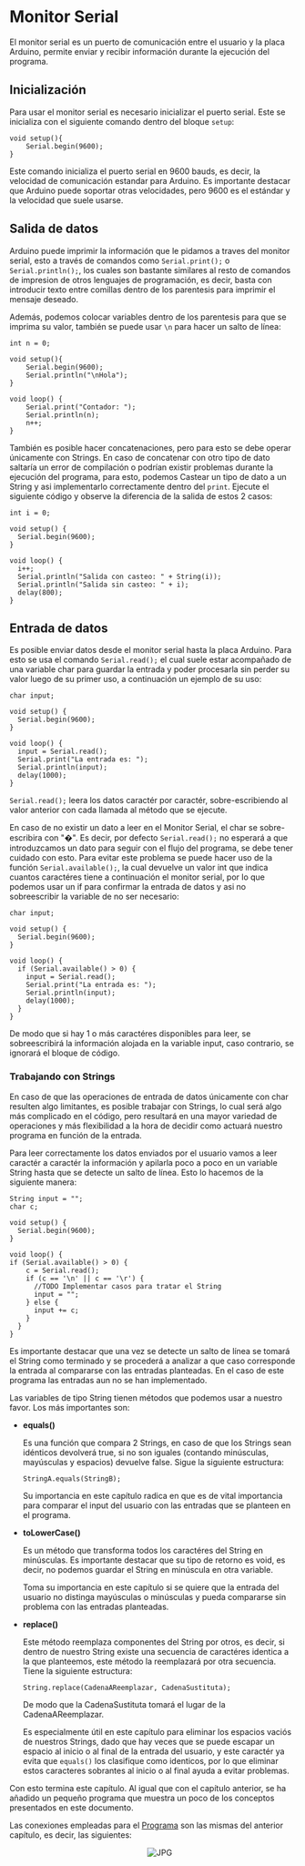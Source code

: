  # Monitor Serial
El monitor serial es un puerto de comunicación entre el usuario y la placa Arduino, permite enviar y recibir información durante la ejecución del programa.

## Inicialización
Para usar el monitor serial es necesario inicializar el puerto serial. Este se inicializa con el siguiente comando dentro del bloque `setup`:

```
void setup(){
    Serial.begin(9600);
}
```
Este comando inicializa el puerto serial en 9600 bauds, es decir, la velocidad de comunicación estandar para Arduino. Es importante destacar que Arduino puede soportar otras velocidades, pero 9600 es el estándar y la velocidad que suele usarse.
## Salida de datos
Arduino puede imprimir la información que le pidamos a traves del monitor serial, esto a través de comandos como `Serial.print();` o `Serial.println();`, los cuales son bastante similares al resto de comandos de impresion de otros lenguajes de programación, es decir, basta con introducir texto entre comillas dentro de los parentesis para imprimir el mensaje deseado.

Además, podemos colocar variables dentro de los parentesis para que se imprima su valor, también se puede usar `\n` para hacer un salto de línea:
```
int n = 0;

void setup(){
    Serial.begin(9600);
    Serial.println("\nHola");
}

void loop() {
    Serial.print("Contador: ");
    Serial.println(n);
    n++;
}
```
También es posible hacer concatenaciones, pero para esto se debe operar únicamente con Strings. En caso de concatenar con otro tipo de dato saltaría un error de compilación o podrían existir problemas durante la ejecución del programa, para esto, podemos Castear un tipo de dato a un String y asi implementarlo correctamente dentro del `print`. Ejecute el siguiente código y observe la diferencia de la salida de estos 2 casos:
```
int i = 0;

void setup() {
  Serial.begin(9600);
}

void loop() {
  i++;
  Serial.println("Salida con casteo: " + String(i));
  Serial.println("Salida sin casteo: " + i);
  delay(800);
}
```

## Entrada de datos
Es posible enviar datos desde el monitor serial hasta la placa Arduino. Para esto se usa el comando `Serial.read();` el cual suele estar acompañado de una variable char para guardar la entrada y poder procesarla sin perder su valor luego de su primer uso, a continuación un ejemplo de su uso:
```
char input;

void setup() {
  Serial.begin(9600);
}

void loop() {
  input = Serial.read();
  Serial.print("La entrada es: ");
  Serial.println(input);
  delay(1000);
}
```
`Serial.read();` leera los datos caractér por caractér, sobre-escribiendo al valor anterior con cada llamada al método que se ejecute. 

En caso de no existir un dato a leer en el Monitor Serial, el char se sobre-escribira con "�". Es decir, por defecto `Serial.read();` no esperará a que introduzcamos un dato para seguir con el flujo del programa, se debe tener cuidado con esto. Para evitar este problema se puede hacer uso de la función `Serial.available();`, la cual devuelve un valor int que indica cuantos caractéres tiene a continuación el monitor serial, por lo que podemos usar un if para confirmar la entrada de datos y asi no sobreescribir la variable de no ser necesario:
```
char input;

void setup() {
  Serial.begin(9600);
}

void loop() {
  if (Serial.available() > 0) {
    input = Serial.read();
    Serial.print("La entrada es: ");
    Serial.println(input);
    delay(1000);
  }
}
```
De modo que si hay 1 o más caractéres disponibles para leer, se sobreescribirá la información alojada en la variable input, caso contrario, se ignorará el bloque de código.

### Trabajando con Strings
En caso de que las operaciones de entrada de datos únicamente con char resulten algo limitantes, es posible trabajar con Strings, lo cual será algo más complicado en el código, pero resultará en una mayor variedad de operaciones y más flexibilidad a la hora de decidir como actuará nuestro programa en función de la entrada.

Para leer correctamente los datos enviados por el usuario vamos a leer caractér a caractér la información y apilarla poco a poco en un variable String hasta que se detecte un salto de línea. Esto lo hacemos de la siguiente manera:
```
String input = "";
char c;

void setup() {
  Serial.begin(9600);
}

void loop() {
if (Serial.available() > 0) {
    c = Serial.read();
    if (c == '\n' || c == '\r') {
      //TODO Implementar casos para tratar el String
      input = "";
    } else {
      input += c;
    }
  }
}
```
Es importante destacar que una vez se detecte un salto de línea se tomará el String como terminado y se procederá a analizar a que caso corresponde la entrada al compararse con las entradas planteadas. En el caso de este programa las entradas aun no se han implementado.

Las variables de tipo String tienen métodos que podemos usar a nuestro favor. Los más importantes son:
* **equals()**

  Es una función que compara 2 Strings, en caso de que los Strings sean idénticos devolverá true, si no son iguales (contando minúsculas, mayúsculas y espacios) devuelve false. Sigue la siguiente estructura:
  ```
  StringA.equals(StringB);
  ```

  Su importancia en este capítulo radica en que es de vital importancia para comparar el input del usuario con las entradas que se planteen en el programa.
* **toLowerCase()**

  Es un método que transforma todos los caractéres del String en minúsculas. Es importante destacar que su tipo de retorno es void, es decir, no podemos guardar el String en minúscula en otra variable. 
  
  Toma su importancia en este capítulo si se quiere que la entrada del usuario no distinga mayúsculas o minúsculas y pueda compararse sin problema con las entradas planteadas.
* **replace()**

  Este método reemplaza componentes del String por otros, es decir, si dentro de nuestro String existe una secuencia de caractéres identica a la que planteemos, este método la reemplazará por otra secuencia. Tiene la siguiente estructura:

  ```
  String.replace(CadenaAReemplazar, CadenaSustituta);
  ```
  De modo que la CadenaSustituta tomará el lugar de la CadenaAReemplazar.

  Es especialmente útil en este capítulo para eliminar los espacios vaciós de nuestros Strings, dado que hay veces que se puede escapar un espacio al inicio o al final de la entrada del usuario, y este caractér ya evita que `equals()` los clasifique como identicos, por lo que eliminar estos caracteres sobrantes al inicio o al final ayuda a evitar problemas.

Con esto termina este capítulo. Al igual que con el capítulo anterior, se ha añadido un pequeño programa que muestra un poco de los conceptos presentados en este documento.

Las conexiones empleadas para el [Programa](pruebaMonitorSerial.ino) son las mismas del anterior capítulo, es decir, las siguientes:
<div id="monitorSerial">
  <ul align="center">
    <img alt="JPG" src="https://i.postimg.cc/FFbNxFvQ/Primer-Programa.png">
    </ul>
</div>
